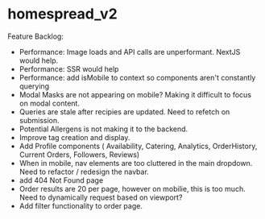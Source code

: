 # homespread_v2

Feature Backlog:
- Performance: Image loads and API calls are unperformant. NextJS would help.
- Performance: SSR would help 
- Performance: add isMobile to context so components aren't constantly querying
- Modal Masks are not appearing on mobile? Making it difficult to focus on modal content.
- Queries are stale after recipies are updated. Need to refetch on submission.
- Potential Allergens is not making it to the backend. 
- Improve tag creation and display. 
- Add Profile components ( Availability, Catering, Analytics, OrderHistory, Current Orders, Followers, Reviews)
- When in mobile, nav elements are too cluttered in the main dropdown. Need to refactor / redesign the navbar.
- add 404 Not Found page
- Order results are 20 per page, however on mobilie, this is too much. Need to dynamically request based on viewport?
- Add filter functionality to order page.
